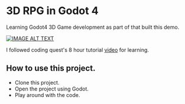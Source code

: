 # 3D RPG in Godot 4

Learning Godot4 3D Game development as part of that built this demo.

[![IMAGE ALT TEXT](http://img.youtube.com/vi/KByfMJSFimE/0.jpg)](http://www.youtube.com/watch?v=KByfMJSFimE "3D RPG demo")

I followed coding quest's 8 hour tutorial [video](https://youtu.be/1m6UXCtw2Pg?si=pPaEW-GKMPXh02l1) for learning.

## How to use this project.

* Clone this project.
* Open the project using Godot.
* Play around with the code.
